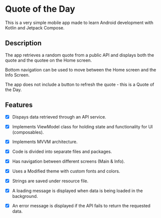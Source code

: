 # Quote of the Day
This is a very simple mobile app made to learn Android development with Kotlin and Jetpack Compose.

## Description
The app retrieves a random quote from a public API and displays both the quote and the quotee on the Home screen.

Bottom navigation can be used to move between the Home screen and the Info Screen.

The app does not include a button to refresh the quote - this is a Quote of the Day.

## Features
- [x] Dispays data retrieved through an API service.

- [x] Implements ViewModel class for holding state and functionality for UI (composables).

- [x] Implements MVVM architecture.

- [x] Code is divided into separate files and packages.

- [x] Has navigation between different screens (Main & Info).

- [x] Uses a Modified theme with custom fonts and colors.

- [x] Strings are saved under resource file.

- [x] A loading message is displayed when data is being loaded in the background.

- [x] An error message is displayed if the API fails to return the requested data.

